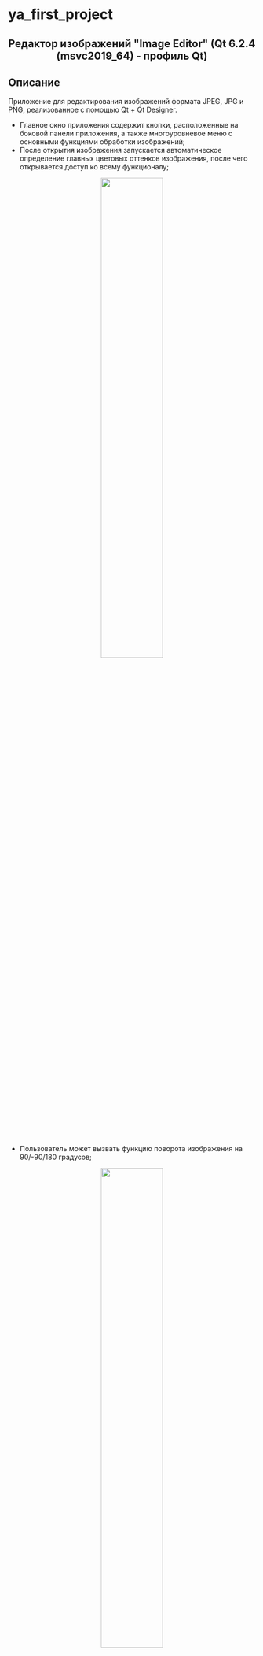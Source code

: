 # ya_first_project
<h2 align="center">Редактор изображений "Image Editor" (Qt 6.2.4 (msvc2019_64) - профиль Qt)</h2>

## Описание

Приложение для редактирования изображений формата JPEG, JPG и PNG, реализованное с помощью Qt + Qt Designer.

+ Главное окно приложения содержит кнопки, расположенные на боковой панели приложения, а также многоуровневое меню с основными функциями обработки изображений;
+ После открытия изображения запускается автоматическое определение главных цветовых оттенков изображения, после чего открывается доступ ко всему функционалу;


<p align="center">
<img  src="./readme_assets/4.png" width="50%">
</p>


+ Пользователь может вызвать функцию поворота изображения на 90/-90/180 градусов;


<p align="center">
<img  src="./readme_assets/6.png" width="50%">
</p>


+ Программа предоставляет возможности изменения яркости, контраста и насыщенности изображения. Пользователь устанавливает интенсивность и применяет или не применяет эффект, видя вносимые изменения на изображении-предосмотре;

<p align="center">
<img  src="./readme_assets/8.png" width="50%">
</p>

+ Пользователь может изменить цветовой баланс изображения, вручную устанавливая интенсивность красного, синего и зелёного оттенков в отдельности, видя применяемые изменения на изображении-предосмотре;

<p align="center">
<img  src="./readme_assets/10.png" width="50%">
</p>

+ В программе имеются возможности обесцвечивания и инверсии изображения, выполняемые без ручной настройки сразу после вызова соответствующих функций;
+ Пользователь может использовать функцию обрезки изображения, выбирая два варианта кадрирования: отсчёт по пикселям может начинаться от верхнего левого угла (классический вариант обрезки) или от центра, все применяемые изменения видны на изображении-предосмотре;

<p align="center">
<img  src="./readme_assets/5.png" width="50%">
</p>

+ Для каждого теста программа автоматически обновляет изображение на экране, а также пересчитывает таблицу значений главных цветовых оттенков и обновляет её на экране;
+ Для завершения работы программы пользователь может нажать соответствующую кнопку «Выйти» в выпадающем меню.


## Установка проекта

+ Распаковать архив;

+ Открыть директорию с проектом в Qt Creator;

+ Собрать проект в Qt Creator (Сборка -> Собрать проект "ImageEditor" или сочетанием клавиш Ctrl + B);

+ Запустить проект в Qt Creator (Сборка -> Запустить или сочетанием клавиш Ctrl + R).

Функционал программы состоит из двух блоков с командами: меню и боковая панель. Кнопки сбоку означают сброс всех применённых к фото настроек и обрезка фото соответственно.
Обратите внимание, в папке проекта расположены изображения для тестирования программы. Для быстрых тестов рекомендуется использовать данные изображения.
